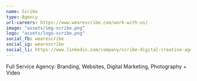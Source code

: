 ```yaml
---
name: Scribe
type: Agency
url-careers: https://www.wearescribe.com/work-with-us/
image: "assets/img-scribe.png"
logo: "assets/logo-scribe.png"
social_fb: wearescribe
social_ig: wearescribe
social_li: https://www.linkedin.com/company/scribe-digital-creative-agency/
---
```


Full Service Agency: Branding, Websites, Digital Marketing, Photography + Video
